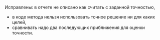 Исправлены:
 в отчете не описано как считать с заданной точностью,
- в коде метода нельзя использовать точное решение ни для каких целей,
- сравнивать надо два последующих приближения для оценки точности.
